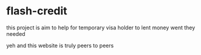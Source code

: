# flash-credit
this project is aim to help for temporary visa holder to lent money went they needed

yeh and this website is truly peers to peers 